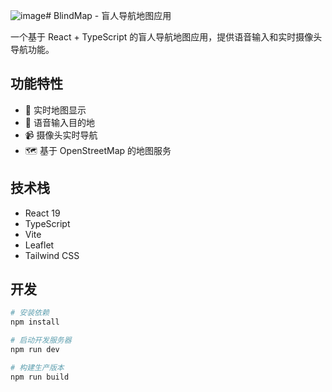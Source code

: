 ![image](https://github.com/user-attachments/assets/793afad3-f5fb-470a-8212-b93563b46115)# BlindMap - 盲人导航地图应用

一个基于 React + TypeScript 的盲人导航地图应用，提供语音输入和实时摄像头导航功能。

## 功能特性

- 📍 实时地图显示
- 🎤 语音输入目的地
- 📹 摄像头实时导航
- 🗺️ 基于 OpenStreetMap 的地图服务

## 技术栈

- React 19
- TypeScript
- Vite
- Leaflet
- Tailwind CSS

## 开发

```bash
# 安装依赖
npm install

# 启动开发服务器
npm run dev

# 构建生产版本
npm run build
```
